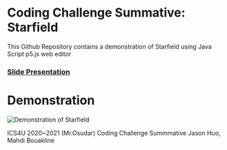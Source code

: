 # Coding Challenge Summative: Starfield
This Github Repository contains a demonstration of Starfield using Java Script p5.js web editor

### [Slide Presentation](https://docs.google.com/presentation/d/1YXJ60l2UIYnFSPvEuE8vb37zbV9w01k4b8hmAex0Teg/edit?usp=sharing)

# Demonstration 
![Demonstration of Starfield](https://media.giphy.com/media/l3vRnoppYtfEbemBO/giphy.gif)

ICS4U 2020~2021 (Mr.Osudar)
Coding Challenge Summmative
Jason Huo, Mahdi Bouakline
